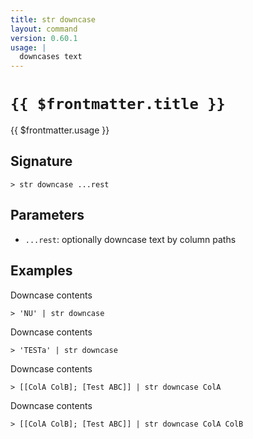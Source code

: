 ```yaml
---
title: str downcase
layout: command
version: 0.60.1
usage: |
  downcases text
---
```


# `{{ $frontmatter.title }}`

<div style='white-space: pre-wrap;'>{{ $frontmatter.usage }}</div>

## Signature

`> str downcase ...rest`

## Parameters

- `...rest`: optionally downcase text by column paths

## Examples

Downcase contents

```shell
> 'NU' | str downcase
```

Downcase contents

```shell
> 'TESTa' | str downcase
```

Downcase contents

```shell
> [[ColA ColB]; [Test ABC]] | str downcase ColA
```

Downcase contents

```shell
> [[ColA ColB]; [Test ABC]] | str downcase ColA ColB
```

